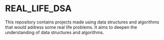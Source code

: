 # REAL_LIFE_DSA
This repository contains projects made using data structures and algorithms that would address some real life problems.
It aims to deepen the understanding of data structures and algorithms.
